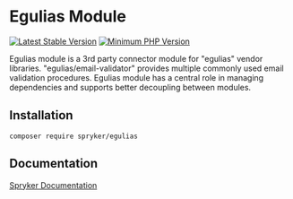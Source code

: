 # Egulias Module
[![Latest Stable Version](https://poser.pugx.org/spryker/egulias/v/stable.svg)](https://packagist.org/packages/spryker/egulias)
[![Minimum PHP Version](https://img.shields.io/badge/php-%3E%3D%208.0-8892BF.svg)](https://php.net/)

Egulias module is a 3rd party connector module for "egulias" vendor libraries.
"egulias/email-validator" provides multiple commonly used email validation procedures.
Egulias module has a central role in managing dependencies and supports better decoupling between modules.

## Installation

```
composer require spryker/egulias
```

## Documentation

[Spryker Documentation](https://docs.spryker.com)
